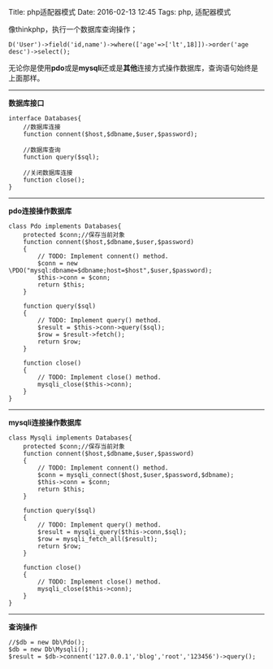 Title: php适配器模式
Date: 2016-02-13 12:45
Tags: php, 适配器模式



像thinkphp，执行一个数据库查询操作；
~~~
D('User')->field('id,name')->where(['age'=>['lt',18]])->order('age desc')->select();
~~~
无论你是使用**pdo**或是**mysqli**还或是**其他**连接方式操作数据库，查询语句始终是上面那样。

* * * * *
**数据库接口**
~~~
interface Databases{
    //数据库连接
    function connent($host,$dbname,$user,$password);

    //数据库查询
    function query($sql);

    //关闭数据库连接
    function close();
}
~~~

* * * * *
**pdo连接操作数据库**
~~~
class Pdo implements Databases{
    protected $conn;//保存当前对象
    function connent($host,$dbname,$user,$password)
    {
        // TODO: Implement connent() method.
        $conn = new \PDO("mysql:dbname=$dbname;host=$host",$user,$password);
        $this->conn = $conn;
        return $this;
    }

    function query($sql)
    {
        // TODO: Implement query() method.
        $result = $this->conn->query($sql);
        $row = $result->fetch();
        return $row;
    }

    function close()
    {
        // TODO: Implement close() method.
        mysqli_close($this->conn);
    }
}
~~~

* * * * *
**mysqli连接操作数据库**
~~~
class Mysqli implements Databases{
    protected $conn;//保存当前对象
    function connent($host,$dbname,$user,$password)
    {
        // TODO: Implement connent() method.
        $conn = mysqli_connect($host,$user,$password,$dbname);
        $this->conn = $conn;
        return $this;
    }

    function query($sql)
    {
        // TODO: Implement query() method.
        $result = mysqli_query($this->conn,$sql);
        $row = mysqli_fetch_all($result);
        return $row;
    }

    function close()
    {
        // TODO: Implement close() method.
        mysqli_close($this->conn);
    }
}
~~~

* * * * *
**查询操作**
~~~
//$db = new Db\Pdo();
$db = new Db\Mysqli();
$result = $db->connent('127.0.0.1','blog','root','123456')->query();
~~~